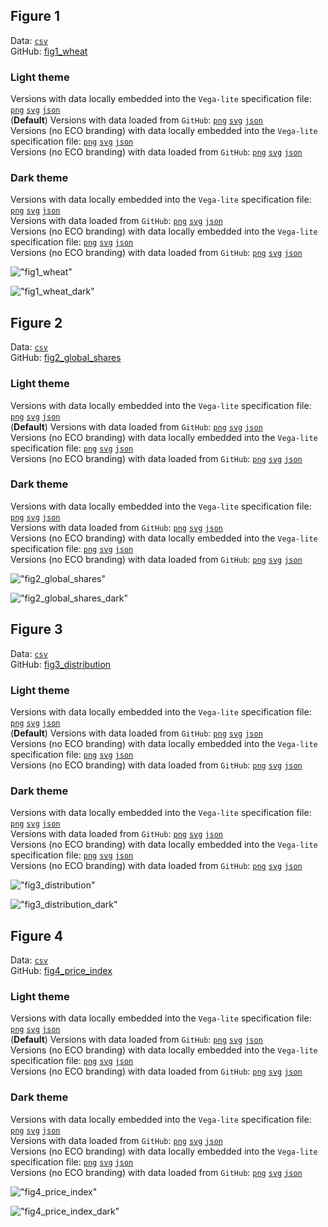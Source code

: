 ## Figure 1  

Data: [`csv`](data/fig1_wheat.csv)  
GitHub: [fig1_wheat](https://github.com/EconomicsObservatory/ECOvisualisations/tree/main/articles/war-in-ukraine-has-the-black-sea-grain-agreement-improved-global-food-security)  

### Light theme  

Versions with data locally embedded into the `Vega-lite` specification file: [`png`](visualisation/fig1_wheat_local.png) [`svg`](visualisation/fig1_wheat_local.svg) [`json`](visualisation/fig1_wheat_local.json)   
 (**Default**) Versions with data loaded from `GitHub`: [`png`](visualisation/fig1_wheat.png) [`svg`](visualisation/fig1_wheat.svg) [`json`](visualisation/fig1_wheat.json)  
Versions (no ECO branding) with data locally embedded into the `Vega-lite` specification file: [`png`](visualisation/fig1_wheat_local_no_branding.png) [`svg`](visualisation/fig1_wheat_local_no_branding.svg) [`json`](visualisation/fig1_wheat_local_no_branding.json)   
Versions (no ECO branding) with data loaded from `GitHub`: [`png`](visualisation/fig1_wheat_no_branding.png) [`svg`](visualisation/fig1_wheat_no_branding.svg) [`json`](visualisation/fig1_wheat_no_branding.json)   

### Dark theme  

Versions with data locally embedded into the `Vega-lite` specification file: [`png`](visualisation/fig1_wheat_local_dark.png) [`svg`](visualisation/fig1_wheat_local_dark.svg) [`json`](visualisation/fig1_wheat_local_dark.json)   
 Versions with data loaded from `GitHub`: [`png`](visualisation/fig1_wheat_dark.png) [`svg`](visualisation/fig1_wheat_dark.svg) [`json`](visualisation/fig1_wheat_dark.json)  
Versions (no ECO branding) with data locally embedded into the `Vega-lite` specification file: [`png`](visualisation/fig1_wheat_local_no_branding_dark.png) [`svg`](visualisation/fig1_wheat_local_no_branding_dark.svg) [`json`](visualisation/fig1_wheat_local_no_branding_dark.json)   
Versions (no ECO branding) with data loaded from `GitHub`: [`png`](visualisation/fig1_wheat_no_branding_dark.png) [`svg`](visualisation/fig1_wheat_no_branding_dark.svg) [`json`](visualisation/fig1_wheat_no_branding_dark.json)   

!["fig1_wheat"](visualisation/fig1_wheat.png "fig1_wheat")

  

!["fig1_wheat_dark"](visualisation/fig1_wheat_dark.png "fig1_wheat")

## Figure 2  

Data: [`csv`](data/fig2_global_shares.csv)  
GitHub: [fig2_global_shares](https://github.com/EconomicsObservatory/ECOvisualisations/tree/main/articles/war-in-ukraine-has-the-black-sea-grain-agreement-improved-global-food-security)  

### Light theme  

Versions with data locally embedded into the `Vega-lite` specification file: [`png`](visualisation/fig2_global_shares_local.png) [`svg`](visualisation/fig2_global_shares_local.svg) [`json`](visualisation/fig2_global_shares_local.json)   
 (**Default**) Versions with data loaded from `GitHub`: [`png`](visualisation/fig2_global_shares.png) [`svg`](visualisation/fig2_global_shares.svg) [`json`](visualisation/fig2_global_shares.json)  
Versions (no ECO branding) with data locally embedded into the `Vega-lite` specification file: [`png`](visualisation/fig2_global_shares_local_no_branding.png) [`svg`](visualisation/fig2_global_shares_local_no_branding.svg) [`json`](visualisation/fig2_global_shares_local_no_branding.json)   
Versions (no ECO branding) with data loaded from `GitHub`: [`png`](visualisation/fig2_global_shares_no_branding.png) [`svg`](visualisation/fig2_global_shares_no_branding.svg) [`json`](visualisation/fig2_global_shares_no_branding.json)   

### Dark theme  

Versions with data locally embedded into the `Vega-lite` specification file: [`png`](visualisation/fig2_global_shares_local_dark.png) [`svg`](visualisation/fig2_global_shares_local_dark.svg) [`json`](visualisation/fig2_global_shares_local_dark.json)   
 Versions with data loaded from `GitHub`: [`png`](visualisation/fig2_global_shares_dark.png) [`svg`](visualisation/fig2_global_shares_dark.svg) [`json`](visualisation/fig2_global_shares_dark.json)  
Versions (no ECO branding) with data locally embedded into the `Vega-lite` specification file: [`png`](visualisation/fig2_global_shares_local_no_branding_dark.png) [`svg`](visualisation/fig2_global_shares_local_no_branding_dark.svg) [`json`](visualisation/fig2_global_shares_local_no_branding_dark.json)   
Versions (no ECO branding) with data loaded from `GitHub`: [`png`](visualisation/fig2_global_shares_no_branding_dark.png) [`svg`](visualisation/fig2_global_shares_no_branding_dark.svg) [`json`](visualisation/fig2_global_shares_no_branding_dark.json)   

!["fig2_global_shares"](visualisation/fig2_global_shares.png "fig2_global_shares")

  

!["fig2_global_shares_dark"](visualisation/fig2_global_shares_dark.png "fig2_global_shares")

## Figure 3  

Data: [`csv`](data/fig3_distribution.csv)  
GitHub: [fig3_distribution](https://github.com/EconomicsObservatory/ECOvisualisations/tree/main/articles/war-in-ukraine-has-the-black-sea-grain-agreement-improved-global-food-security)  

### Light theme  

Versions with data locally embedded into the `Vega-lite` specification file: [`png`](visualisation/fig3_distribution_local.png) [`svg`](visualisation/fig3_distribution_local.svg) [`json`](visualisation/fig3_distribution_local.json)   
 (**Default**) Versions with data loaded from `GitHub`: [`png`](visualisation/fig3_distribution.png) [`svg`](visualisation/fig3_distribution.svg) [`json`](visualisation/fig3_distribution.json)  
Versions (no ECO branding) with data locally embedded into the `Vega-lite` specification file: [`png`](visualisation/fig3_distribution_local_no_branding.png) [`svg`](visualisation/fig3_distribution_local_no_branding.svg) [`json`](visualisation/fig3_distribution_local_no_branding.json)   
Versions (no ECO branding) with data loaded from `GitHub`: [`png`](visualisation/fig3_distribution_no_branding.png) [`svg`](visualisation/fig3_distribution_no_branding.svg) [`json`](visualisation/fig3_distribution_no_branding.json)   

### Dark theme  

Versions with data locally embedded into the `Vega-lite` specification file: [`png`](visualisation/fig3_distribution_local_dark.png) [`svg`](visualisation/fig3_distribution_local_dark.svg) [`json`](visualisation/fig3_distribution_local_dark.json)   
 Versions with data loaded from `GitHub`: [`png`](visualisation/fig3_distribution_dark.png) [`svg`](visualisation/fig3_distribution_dark.svg) [`json`](visualisation/fig3_distribution_dark.json)  
Versions (no ECO branding) with data locally embedded into the `Vega-lite` specification file: [`png`](visualisation/fig3_distribution_local_no_branding_dark.png) [`svg`](visualisation/fig3_distribution_local_no_branding_dark.svg) [`json`](visualisation/fig3_distribution_local_no_branding_dark.json)   
Versions (no ECO branding) with data loaded from `GitHub`: [`png`](visualisation/fig3_distribution_no_branding_dark.png) [`svg`](visualisation/fig3_distribution_no_branding_dark.svg) [`json`](visualisation/fig3_distribution_no_branding_dark.json)   

!["fig3_distribution"](visualisation/fig3_distribution.png "fig3_distribution")

  

!["fig3_distribution_dark"](visualisation/fig3_distribution_dark.png "fig3_distribution")

## Figure 4  

Data: [`csv`](data/fig4_price_index.csv)  
GitHub: [fig4_price_index](https://github.com/EconomicsObservatory/ECOvisualisations/tree/main/articles/war-in-ukraine-has-the-black-sea-grain-agreement-improved-global-food-security)  

### Light theme  

Versions with data locally embedded into the `Vega-lite` specification file: [`png`](visualisation/fig4_price_index_local.png) [`svg`](visualisation/fig4_price_index_local.svg) [`json`](visualisation/fig4_price_index_local.json)   
 (**Default**) Versions with data loaded from `GitHub`: [`png`](visualisation/fig4_price_index.png) [`svg`](visualisation/fig4_price_index.svg) [`json`](visualisation/fig4_price_index.json)  
Versions (no ECO branding) with data locally embedded into the `Vega-lite` specification file: [`png`](visualisation/fig4_price_index_local_no_branding.png) [`svg`](visualisation/fig4_price_index_local_no_branding.svg) [`json`](visualisation/fig4_price_index_local_no_branding.json)   
Versions (no ECO branding) with data loaded from `GitHub`: [`png`](visualisation/fig4_price_index_no_branding.png) [`svg`](visualisation/fig4_price_index_no_branding.svg) [`json`](visualisation/fig4_price_index_no_branding.json)   

### Dark theme  

Versions with data locally embedded into the `Vega-lite` specification file: [`png`](visualisation/fig4_price_index_local_dark.png) [`svg`](visualisation/fig4_price_index_local_dark.svg) [`json`](visualisation/fig4_price_index_local_dark.json)   
 Versions with data loaded from `GitHub`: [`png`](visualisation/fig4_price_index_dark.png) [`svg`](visualisation/fig4_price_index_dark.svg) [`json`](visualisation/fig4_price_index_dark.json)  
Versions (no ECO branding) with data locally embedded into the `Vega-lite` specification file: [`png`](visualisation/fig4_price_index_local_no_branding_dark.png) [`svg`](visualisation/fig4_price_index_local_no_branding_dark.svg) [`json`](visualisation/fig4_price_index_local_no_branding_dark.json)   
Versions (no ECO branding) with data loaded from `GitHub`: [`png`](visualisation/fig4_price_index_no_branding_dark.png) [`svg`](visualisation/fig4_price_index_no_branding_dark.svg) [`json`](visualisation/fig4_price_index_no_branding_dark.json)   

!["fig4_price_index"](visualisation/fig4_price_index.png "fig4_price_index")

  

!["fig4_price_index_dark"](visualisation/fig4_price_index_dark.png "fig4_price_index")

